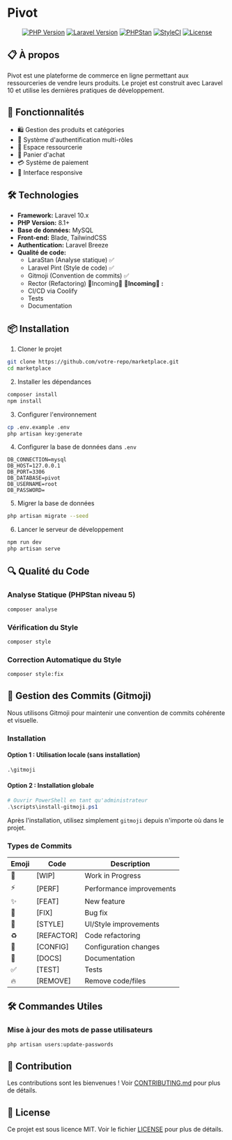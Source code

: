 # Pivot

<div align="center">

[![PHP Version](https://img.shields.io/badge/PHP-8.1%2B-blue.svg)](https://www.php.net)
[![Laravel Version](https://img.shields.io/badge/Laravel-10.x-red.svg)](https://laravel.com)
[![PHPStan](https://img.shields.io/badge/PHPStan-Level%205-brightgreen.svg)](https://phpstan.org/)
[![StyleCI](https://github.styleci.io/repos/your-repo-id/shield)](https://github.styleci.io/repos/872337695)
[![License](https://img.shields.io/badge/License-MIT-yellow.svg)](LICENSE)

</div>

## 📋 À propos

Pivot est une plateforme de commerce en ligne permettant aux ressourceries de vendre leurs produits. Le projet est construit avec Laravel 10 et utilise les dernières pratiques de développement.

## 🚀 Fonctionnalités

- 🛍️ Gestion des produits et catégories
- 👥 Système d'authentification multi-rôles
- 🏪 Espace ressourcerie
- 🛒 Panier d'achat
- 💳 Système de paiement
- 📱 Interface responsive

## 🛠️ Technologies

- **Framework:** Laravel 10.x
- **PHP Version:** 8.1+
- **Base de données:** MySQL
- **Front-end:** Blade, TailwindCSS
- **Authentication:** Laravel Breeze
- **Qualité de code:**
  - LaraStan (Analyse statique) ✅
  - Laravel Pint (Style de code) ✅
  - Gitmoji (Convention de commits) ✅
  - Rector (Refactoring) 🚧Incoming🚧
 **🚧Incoming🚧 :**
  - CI/CD via Coolify
  - Tests
  - Documentation

## 📦 Installation

1. Cloner le projet
```bash
git clone https://github.com/votre-repo/marketplace.git
cd marketplace
```

2. Installer les dépendances
```bash
composer install
npm install
```

3. Configurer l'environnement
```bash
cp .env.example .env
php artisan key:generate
```

4. Configurer la base de données dans `.env`
```env
DB_CONNECTION=mysql
DB_HOST=127.0.0.1
DB_PORT=3306
DB_DATABASE=pivot
DB_USERNAME=root
DB_PASSWORD=
```

5. Migrer la base de données
```bash
php artisan migrate --seed
```

6. Lancer le serveur de développement
```bash
npm run dev
php artisan serve
```

## 🔍 Qualité du Code

### Analyse Statique (PHPStan niveau 5)
```bash
composer analyse
```

### Vérification du Style
```bash
composer style
```

### Correction Automatique du Style
```bash
composer style:fix
```

## 📝 Gestion des Commits (Gitmoji)

Nous utilisons Gitmoji pour maintenir une convention de commits cohérente et visuelle.

### Installation

#### Option 1 : Utilisation locale (sans installation)
```cmd
.\gitmoji
```

#### Option 2 : Installation globale
```powershell
# Ouvrir PowerShell en tant qu'administrateur
.\scripts\install-gitmoji.ps1
```
Après l'installation, utilisez simplement `gitmoji` depuis n'importe où dans le projet.

### Types de Commits

| Emoji | Code | Description |
|-------|------|-------------|
| 🚧 | [WIP] | Work in Progress |
| ⚡ | [PERF] | Performance improvements |
| ✨ | [FEAT] | New feature |
| 🐛 | [FIX] | Bug fix |
| 🎨 | [STYLE] | UI/Style improvements |
| ♻️ | [REFACTOR] | Code refactoring |
| 🔧 | [CONFIG] | Configuration changes |
| 📝 | [DOCS] | Documentation |
| ✅ | [TEST] | Tests |
| 🔥 | [REMOVE] | Remove code/files |

## 🛠️ Commandes Utiles

### Mise à jour des mots de passe utilisateurs
```bash
php artisan users:update-passwords
```

## 🤝 Contribution

Les contributions sont les bienvenues ! Voir [CONTRIBUTING.md](CONTRIBUTING.md) pour plus de détails.

## 📄 License

Ce projet est sous licence MIT. Voir le fichier [LICENSE](LICENSE) pour plus de détails.